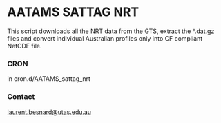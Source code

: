 # AATAMS SATTAG NRT
This script downloads all the NRT data from the GTS, extract the *.dat.gz files and convert individual Australian profiles only into CF compliant NetCDF file.

### CRON
in cron.d/AATAMS_sattag_nrt

### Contact
laurent.besnard@utas.edu.au

